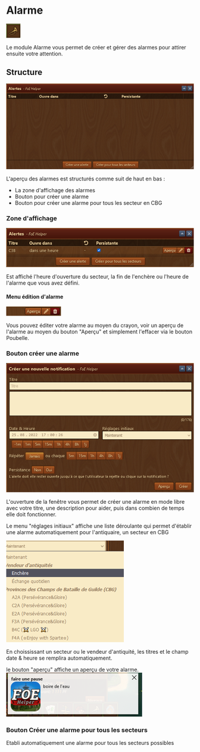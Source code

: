 #  Alarme

![Îcone](./.images/icon_001.png)

Le module Alarme vous permet de créer et gérer des alarmes pour attirer ensuite votre attention.


## <a name = "alarme_cbg"></a>Structure

![Structure](./.images/structure.png)

L'aperçu des alarmes est structurés comme suit de haut en bas :

* La zone d'affichage des alarmes
* Bouton pour créer une alarme
* Bouton pour créer une alarme pour tous les secteur en CBG


### Zone d'affichage

![Affichage d'une alarme](./.images/structure_01.png)

Est affiché l'heure d'ouverture du secteur, la fin de l'enchère ou l'heure de l'alarme que vous avez défini.

#### Menu édition d'alarme

![Menu édition](./.images/menu_edition.png)

Vous pouvez éditer votre alarme au moyen du crayon, voir un aperçu de l'alarme au moyen du bouton "Aperçu" et simplement l'effacer via le bouton Poubelle.


### Bouton créer une alarme

![Créer](./.images/etablir_alarme.png)

L'ouverture de la fenêtre vous permet de créer une alarme en mode libre avec votre titre, une description pour aider, puis dans combien de temps elle doit fonctionner.

Le menu "réglages initiaux" affiche une liste déroulante qui permet d'établir une alarme automatiquement pour l'antiquaire, un secteur en CBG

![Liste](./.images/liste.png)

En choississant un secteur ou le vendeur d'antiquité, les titres et le champ date & heure se remplira automatiquement.

le bouton "aperçu" affiche un aperçu de votre alarme.
![exemple d'alarme libre](./.images/pause.png)


### Bouton Créer une alarme pour tous les secteurs

Etabli automatiquement une alarme pour tous les secteurs possibles